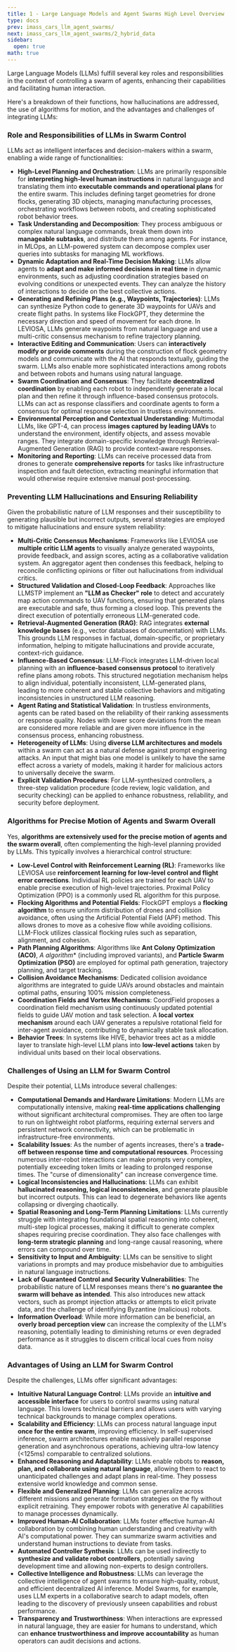 ```yaml
---
title: 1 - Large Language Models and Agent Swarms High Level Overview
type: docs
prev: imass_cars_llm_agent_swarms/
next: imass_cars_llm_agent_swarms/2_hybrid_data
sidebar:
  open: true
math: true
---
```


Large Language Models (LLMs) fulfill several key roles and responsibilities in the context of controlling a swarm of agents, enhancing their capabilities and facilitating human interaction.

Here's a breakdown of their functions, how hallucinations are addressed, the use of algorithms for motion, and the advantages and challenges of integrating LLMs:

### Role and Responsibilities of LLMs in Swarm Control

LLMs act as intelligent interfaces and decision-makers within a swarm, enabling a wide range of functionalities:

- **High-Level Planning and Orchestration**: LLMs are primarily responsible for **interpreting high-level human instructions** in natural language and translating them into **executable commands and operational plans** for the entire swarm. This includes defining target geometries for drone flocks, generating 3D objects, managing manufacturing processes, orchestrating workflows between robots, and creating sophisticated robot behavior trees.
- **Task Understanding and Decomposition**: They process ambiguous or complex natural language commands, break them down into **manageable subtasks**, and distribute them among agents. For instance, in MLOps, an LLM-powered system can decompose complex user queries into subtasks for managing ML workflows.
- **Dynamic Adaptation and Real-Time Decision Making**: LLMs allow agents to **adapt and make informed decisions in real time** in dynamic environments, such as adjusting coordination strategies based on evolving conditions or unexpected events. They can analyze the history of interactions to decide on the best collective actions.
- **Generating and Refining Plans (e.g., Waypoints, Trajectories)**: LLMs can synthesize Python code to generate 3D waypoints for UAVs and create flight paths. In systems like FlockGPT, they determine the necessary direction and speed of movement for each drone. In LEVIOSA, LLMs generate waypoints from natural language and use a multi-critic consensus mechanism to refine trajectory planning.
- **Interactive Editing and Communication**: Users can **interactively modify or provide comments** during the construction of flock geometry models and communicate with the AI that responds textually, guiding the swarm. LLMs also enable more sophisticated interactions among robots and between robots and humans using natural language.
- **Swarm Coordination and Consensus**: They facilitate **decentralized coordination** by enabling each robot to independently generate a local plan and then refine it through influence-based consensus protocols. LLMs can act as response classifiers and coordinate agents to form a consensus for optimal response selection in trustless environments.
- **Environmental Perception and Contextual Understanding**: Multimodal LLMs, like GPT-4, can process **images captured by leading UAVs** to understand the environment, identify objects, and assess movable ranges. They integrate domain-specific knowledge through Retrieval-Augmented Generation (RAG) to provide context-aware responses.
- **Monitoring and Reporting**: LLMs can receive processed data from drones to generate **comprehensive reports** for tasks like infrastructure inspection and fault detection, extracting meaningful information that would otherwise require extensive manual post-processing.

### Preventing LLM Hallucinations and Ensuring Reliability

Given the probabilistic nature of LLM responses and their susceptibility to generating plausible but incorrect outputs, several strategies are employed to mitigate hallucinations and ensure system reliability:

- **Multi-Critic Consensus Mechanisms**: Frameworks like LEVIOSA use **multiple critic LLM agents** to visually analyze generated waypoints, provide feedback, and assign scores, acting as a collaborative validation system. An aggregator agent then condenses this feedback, helping to reconcile conflicting opinions or filter out hallucinations from individual critics.
- **Structured Validation and Closed-Loop Feedback**: Approaches like LLMSTP implement an **"LLM as Checker" role** to detect and accurately map action commands to UAV functions, ensuring that generated plans are executable and safe, thus forming a closed loop. This prevents the direct execution of potentially erroneous LLM-generated code.
- **Retrieval-Augmented Generation (RAG)**: RAG integrates **external knowledge bases** (e.g., vector databases of documentation) with LLMs. This grounds LLM responses in factual, domain-specific, or proprietary information, helping to mitigate hallucinations and provide accurate, context-rich guidance.
- **Influence-Based Consensus**: LLM-Flock integrates LLM-driven local planning with an **influence-based consensus protocol** to iteratively refine plans among robots. This structured negotiation mechanism helps to align individual, potentially inconsistent, LLM-generated plans, leading to more coherent and stable collective behaviors and mitigating inconsistencies in unstructured LLM reasoning.
- **Agent Rating and Statistical Validation**: In trustless environments, agents can be rated based on the reliability of their ranking assessments or response quality. Nodes with lower score deviations from the mean are considered more reliable and are given more influence in the consensus process, enhancing robustness.
- **Heterogeneity of LLMs**: Using **diverse LLM architectures and models** within a swarm can act as a natural defense against prompt engineering attacks. An input that might bias one model is unlikely to have the same effect across a variety of models, making it harder for malicious actors to universally deceive the swarm.
- **Explicit Validation Procedures**: For LLM-synthesized controllers, a three-step validation procedure (code review, logic validation, and security checking) can be applied to enhance robustness, reliability, and security before deployment.

### Algorithms for Precise Motion of Agents and Swarm Overall

Yes, **algorithms are extensively used for the precise motion of agents and the swarm overall**, often complementing the high-level planning provided by LLMs. This typically involves a hierarchical control structure:

- **Low-Level Control with Reinforcement Learning (RL)**: Frameworks like LEVIOSA use **reinforcement learning for low-level control and flight error corrections**. Individual RL policies are trained for each UAV to enable precise execution of high-level trajectories. Proximal Policy Optimization (PPO) is a commonly used RL algorithm for this purpose.
- **Flocking Algorithms and Potential Fields**: FlockGPT employs a **flocking algorithm** to ensure uniform distribution of drones and collision avoidance, often using the Artificial Potential Field (APF) method. This allows drones to move as a cohesive flow while avoiding collisions. LLM-Flock utilizes classical flocking rules such as separation, alignment, and cohesion.
- **Path Planning Algorithms**: Algorithms like **Ant Colony Optimization (ACO)**, __A_ algorithm_* (including improved variants), and **Particle Swarm Optimization (PSO)** are employed for optimal path generation, trajectory planning, and target tracking.
- **Collision Avoidance Mechanisms**: Dedicated collision avoidance algorithms are integrated to guide UAVs around obstacles and maintain optimal paths, ensuring 100% mission completeness.
- **Coordination Fields and Vortex Mechanisms**: CoordField proposes a coordination field mechanism using continuously updated potential fields to guide UAV motion and task selection. A **local vortex mechanism** around each UAV generates a repulsive rotational field for inter-agent avoidance, contributing to dynamically stable task allocation.
- **Behavior Trees**: In systems like HIVE, behavior trees act as a middle layer to translate high-level LLM plans into **low-level actions** taken by individual units based on their local observations.

### Challenges of Using an LLM for Swarm Control

Despite their potential, LLMs introduce several challenges:

- **Computational Demands and Hardware Limitations**: Modern LLMs are computationally intensive, making **real-time applications challenging** without significant architectural compromises. They are often too large to run on lightweight robot platforms, requiring external servers and persistent network connectivity, which can be problematic in infrastructure-free environments.
- **Scalability Issues**: As the number of agents increases, there's a **trade-off between response time and computational resources**. Processing numerous inter-robot interactions can make prompts very complex, potentially exceeding token limits or leading to prolonged response times. The "curse of dimensionality" can increase convergence time.
- **Logical Inconsistencies and Hallucinations**: LLMs can exhibit **hallucinated reasoning, logical inconsistencies**, and generate plausible but incorrect outputs. This can lead to degenerate behaviors like agents collapsing or diverging chaotically.
- **Spatial Reasoning and Long-Term Planning Limitations**: LLMs currently struggle with integrating foundational spatial reasoning into coherent, multi-step logical processes, making it difficult to generate complex shapes requiring precise coordination. They also face challenges with **long-term strategic planning** and long-range causal reasoning, where errors can compound over time.
- **Sensitivity to Input and Ambiguity**: LLMs can be sensitive to slight variations in prompts and may produce misbehavior due to ambiguities in natural language instructions.
- **Lack of Guaranteed Control and Security Vulnerabilities**: The probabilistic nature of LLM responses means there's **no guarantee the swarm will behave as intended**. This also introduces new attack vectors, such as prompt injection attacks or attempts to elicit private data, and the challenge of identifying Byzantine (malicious) robots.
- **Information Overload**: While more information can be beneficial, an **overly broad perception view** can increase the complexity of the LLM's reasoning, potentially leading to diminishing returns or even degraded performance as it struggles to discern critical local cues from noisy data.

### Advantages of Using an LLM for Swarm Control

Despite the challenges, LLMs offer significant advantages:

- **Intuitive Natural Language Control**: LLMs provide an **intuitive and accessible interface** for users to control swarms using natural language. This lowers technical barriers and allows users with varying technical backgrounds to manage complex operations.
- **Scalability and Efficiency**: LLMs can process natural language input **once for the entire swarm**, improving efficiency. In self-supervised inference, swarm architectures enable massively parallel response generation and asynchronous operations, achieving ultra-low latency (<125ms) comparable to centralized solutions.
- **Enhanced Reasoning and Adaptability**: LLMs enable robots to **reason, plan, and collaborate using natural language**, allowing them to react to unanticipated challenges and adapt plans in real-time. They possess extensive world knowledge and common sense.
- **Flexible and Generalized Planning**: LLMs can generalize across different missions and generate formation strategies on the fly without explicit retraining. They empower robots with generative AI capabilities to manage processes dynamically.
- **Improved Human-AI Collaboration**: LLMs foster effective human-AI collaboration by combining human understanding and creativity with AI's computational power. They can summarize swarm activities and understand human instructions to deviate from tasks.
- **Automated Controller Synthesis**: LLMs can be used indirectly to **synthesize and validate robot controllers**, potentially saving development time and allowing non-experts to design controllers.
- **Collective Intelligence and Robustness**: LLMs can leverage the collective intelligence of agent swarms to ensure high-quality, robust, and efficient decentralized AI inference. Model Swarms, for example, uses LLM experts in a collaborative search to adapt models, often leading to the discovery of previously unseen capabilities and robust performance.
- **Transparency and Trustworthiness**: When interactions are expressed in natural language, they are easier for humans to understand, which can **enhance trustworthiness and improve accountability** as human operators can audit decisions and actions.